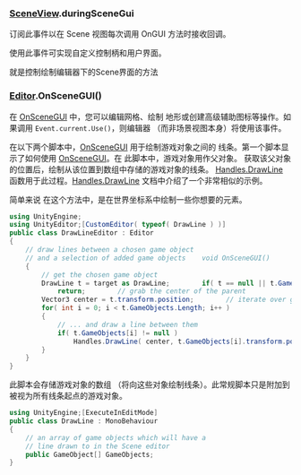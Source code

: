 

### [SceneView](https://docs.unity3d.com/cn/2019.4/ScriptReference/SceneView.html).duringSceneGui

订阅此事件以在 Scene 视图每次调用 OnGUI 方法时接收回调。

使用此事件可实现自定义控制柄和用户界面。

就是控制绘制编辑器下的Scene界面的方法

### [Editor](https://docs.unity3d.com/cn/2019.4/ScriptReference/Editor.html).OnSceneGUI()

在 [OnSceneGUI](https://docs.unity3d.com/cn/2019.4/ScriptReference/Editor.OnSceneGUI.html) 中，您可以编辑网格、绘制 地形或创建高级辅助图标等操作。如果调用 `Event.current.Use()`，则编辑器 （而非场景视图本身）将使用该事件。

在以下两个脚本中，[OnSceneGUI](https://docs.unity3d.com/cn/2019.4/ScriptReference/Editor.OnSceneGUI.html) 用于绘制游戏对象之间的 线条。第一个脚本显示了如何使用 [OnSceneGUI](https://docs.unity3d.com/cn/2019.4/ScriptReference/Editor.OnSceneGUI.html)。在 此脚本中，游戏对象用作父对象。 获取该父对象的位置后，绘制从该位置到数组中存储的游戏对象的线条。 [Handles.DrawLine](https://docs.unity3d.com/cn/2019.4/ScriptReference/Handles.DrawLine.html) 函数用于此过程。[Handles.DrawLine](https://docs.unity3d.com/cn/2019.4/ScriptReference/Handles.DrawLine.html) 文档中介绍了一个非常相似的示例。

简单来说 在这个方法中，是在世界坐标系中绘制一些你想要的元素。

```c#
using UnityEngine;
using UnityEditor;[CustomEditor( typeof( DrawLine ) )]
public class DrawLineEditor : Editor
{
    // draw lines between a chosen game object
    // and a selection of added game objects    void OnSceneGUI()
    {
        // get the chosen game object
        DrawLine t = target as DrawLine;        if( t == null || t.GameObjects == null )
            return;        // grab the center of the parent
        Vector3 center = t.transform.position;        // iterate over game objects added to the array...
        for( int i = 0; i < t.GameObjects.Length; i++ )
        {
            // ... and draw a line between them
            if( t.GameObjects[i] != null )
                Handles.DrawLine( center, t.GameObjects[i].transform.position );
        }
    }
}
```

此脚本会存储游戏对象的数组 （将向这些对象绘制线条）。此常规脚本只是附加到 被视为所有线条起点的游戏对象。

```c#
using UnityEngine;[ExecuteInEditMode]
public class DrawLine : MonoBehaviour
{
    // an array of game objects which will have a
    // line drawn to in the Scene editor
    public GameObject[] GameObjects;
}
```